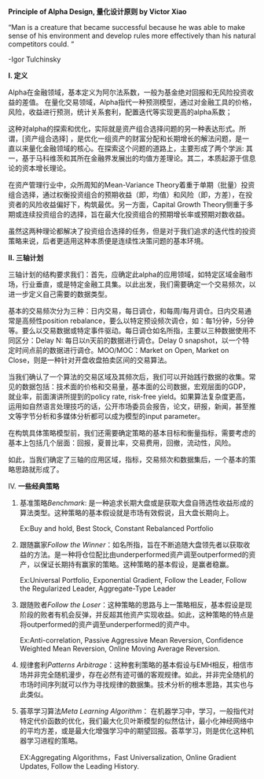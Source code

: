 **Principle of Alpha Design, 量化设计原则 by Victor Xiao**

“Man is a creature that became successful because he was able to make sense of his environment and develop rules more effectively than his natural competitors could. “

-Igor Tulchinsky

**I. 定义**

Alpha在金融领域，基本定义为阿尔法系数，一般为基金绝对回报和无风险投资收益的差值。
在量化交易领域，Alpha指代一种预测模型，通过对金融工具的价格，风险，收益进行预测，统计关系套利，配置迭代等实现更高的alpha系数；

这种对alpha的探索和优化，实际就是资产组合选择问题的另一种表达形式。所谓，[资产组合选择] ，是优化一组资产的财富分配和长期增长的解法问题，是一直以来量化金融领域的核心。在探索这个问题的道路上，主要形成了两个学派: 其一，基于马科维茨和其所在金融界发展出的均值方差理论。其二，本质起源于信息论的资本增长理论。

在资产管理行业中，众所周知的Mean-Variance Theory着重于单期（批量）投资组合选择，通过权衡投资组合的预期收益（即，均值）和风险（即，方差），在投资者的风险收益偏好下，构筑最优。另一方面，Capital Growth Theory侧重于多期或连续投资组合的选择，旨在最大化投资组合的预期增长率或预期对数收益。

虽然这两种理论都解决了投资组合选择的任务，但是对于我们追求的迭代性的投资策略来说，后者更适用这种本质便是连续性决策问题的基本环境。

**II. 三轴计划**

三轴计划的结构要求我们：首先，应确定此alpha的应用领域，如特定区域金融市场，行业垂直，或是特定金融工具集。以此出发，我们需要确定一个交易频次，以进一步定义自己需要的数据类型。

基本的交易频次分为三种：日内交易，每日调仓，和每周/每月调仓。日内交易通常是高频性position rebalance，要么以特定预设频次调仓，如：每1分钟，5分钟等。要么以交易数据或特定事件驱动。每日调仓如名所指，主要以三种数据使用不同区分：Delay N: 每日以n天前的数据进行调仓。Delay 0 snapshot，以一个特定时间点前的数据进行调仓。MOO/MOC：Market on Open, Market on Close，则是一种针对开盘收盘拍卖区间的交易算法。

当我们确认了一个算法的交易区域及其频次后，我们可以开始践行数据的收集。常见的数据包括：技术面的价格和交易量，基本面的公司数据，宏观层面的GDP，就业率，前面演讲所提到的policy rate, risk-free yield。如果算法复杂度更高，运用如自然语言处理技巧的话，公开市场委员会报告，论文，研报，新闻，甚至推文等字节分析和多媒体分析都可以成为模型的input parameter。

在构筑具体策略模型前，我们还需要确定策略的基本目标和衡量指标，需要考虑的基本上包括几个层面：回报，夏普比率，交易费用，回撤，流动性，风险。

如此，当我们确定了三轴的应用区域，指标，交易频次和数据集后，一个基本的策略思路就形成了。

IV. **一些经典策略**

1. 基准策略*Benchmark*: 是一种追求长期大盘或是获取大盘自筛选性收益形成的算法类型。这种策略的基本假设就是市场有效假说，且大盘长期向上。

   Ex:Buy and hold, Best Stock, Constant Rebalanced Portfolio

2. 跟随赢家*Follow the Winner*：如名所指，旨在不断追随大盘领先者以获取收益的方法。是一种将仓位配比由underperformed资产调至outperformed的资产，以保证长期持有赢家的策略。这种策略的基本假设，是赢者稳赢。

   Ex:Universal Portfolio, Exponential Gradient, Follow the Leader, Follow the Regularized Leader, Aggregate-Type Leader

3. 跟随败者*Follow the Loser*：这种策略的思路与上一策略相反，基本假设是现阶段的败者有机会反弹，并反超其他资产实现收益。如此，这种策略的特点是将outperformed的资产调至underperformed的资产中。

   Ex:Anti-correlation, Passive Aggressive Mean Reversion, Confidence Weighted Mean Reversion, Online Moving Average Reversion.

4. 规律套利*Patterns Arbitrage*：这种套利策略的基本假设与EMH相反，相信市场并非完全随机漫步，存在必然有迹可循的客观规律。如此，并非完全随机的市场时间序列就可以作为寻找规律的数据集。技术分析的根本思路，其实也与此类似。

5. 荟萃学习算法*Meta Learning Algorithm*：
在机器学习中，学习，一般指代对特定代价函数的优化，我们最大化贝叶斯模型的似然估计，最小化神经网络中的平均方差，或是最大化增强学习中的期望回报。荟萃学习，则是优化这种机器学习进程的策略。

   EX:Aggregating Algorithms，Fast Universalization, Online Gradient Updates, Follow the Leading History.




